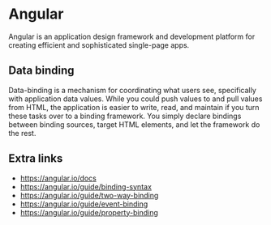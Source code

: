 # Angular

Angular is an application design framework and development platform for creating efficient and sophisticated single-page apps.

## Data binding
Data-binding is a mechanism for coordinating what users see, specifically with application data values. While you could push values to and pull values from HTML, the application is easier to write, read, and maintain if you turn these tasks over to a binding framework. You simply declare bindings between binding sources, target HTML elements, and let the framework do the rest.

## Extra links
- https://angular.io/docs
- https://angular.io/guide/binding-syntax
- https://angular.io/guide/two-way-binding
- https://angular.io/guide/event-binding
- https://angular.io/guide/property-binding
